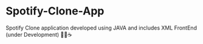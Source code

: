 # Spotify-Clone-App
Spotify Clone application developed using JAVA and includes XML FrontEnd (under Development) 👨‍💻☕
